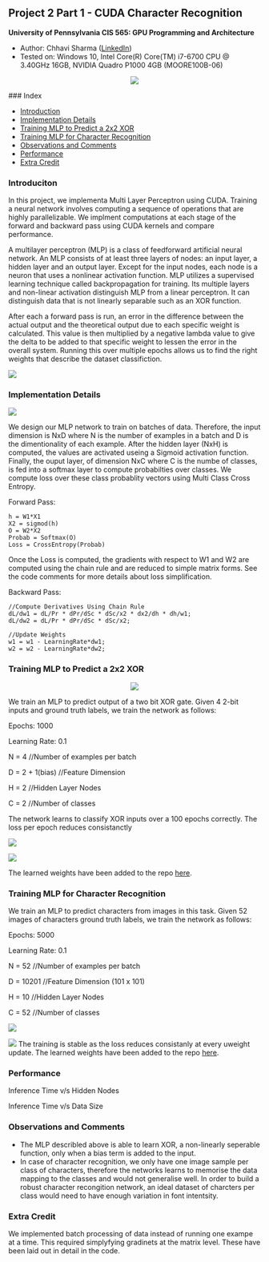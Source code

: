 ## Project 2 Part 1 - CUDA Character Recognition
**University of Pennsylvania
CIS 565: GPU Programming and Architecture**

* Author: Chhavi Sharma ([LinkedIn](https://www.linkedin.com/in/chhavi275/))
* Tested on: Windows 10, Intel Core(R) Core(TM) i7-6700 CPU @ 3.40GHz 16GB, 
             NVIDIA Quadro P1000 4GB (MOORE100B-06)

 <p align="center">
  <img src="img/title.png">
</p>
### Index

- [Introduction](/README.md#introduciton )
- [Implementation Details](/README.md#implementation-details)
- [Training MLP to Predict a 2x2 XOR](/README.md#training-mlp-to-predict-a-2x2-xor)
- [Training MLP for Character Recognition](/README.md#2-training-mlp-for-character-recognition)
- [Observations and Comments](/README.md#training-mlp-to-predict-a-2x2-xor)
- [Performance]()
- [Extra Credit](/README.md#extra-credits)


### Introduciton

In this project, we implementa Multi Layer Perceptron using CUDA. 
Training a neural network involves computing a sequence of operations that are highly parallelizable. 
We implment computations at each stage of the forward and backward pass using CUDA kernels and compare performance. 

A multilayer perceptron (MLP) is a class of feedforward artificial neural network. An MLP consists of at least three layers of nodes: an input layer, a hidden layer and an output layer. Except for the input nodes, each node is a neuron that uses a nonlinear activation function. MLP utilizes a supervised learning technique called backpropagation for training. Its multiple layers and non-linear activation distinguish MLP from a linear perceptron. It can distinguish data that is not linearly separable such as an XOR function.

After each a forward pass is run, an error in the difference between the actual output and the theoretical output due to each specific weight is calculated. This value is then multiplied by a negative lambda value to give the delta to be added to that specific weight to lessen the error in the overall system. Running this over multiple epochs allows us to find the right weights that describe the dataset classifiction.

 ![](./img/MLP.png)

### Implementation Details

  ![](img/MLPmine.PNG)
 
 We design our MLP network to train on batches of data. Therefore, the input dimension is NxD where N is the number of examples in a batch and D is the dimentionality of each example. After the hidden layer (NxH) is computed, the values are activated useing a Sigmoid activation function. Finally, the ouput layer, of dimension NxC where C is the numbe of classes, is fed into a softmax layer to compute probabilties over classes. We compute loss over these class probablity vectors using Multi Class Cross Entropy. 

Forward Pass:
```
h = W1*X1
X2 = sigmod(h)
O = W2*X2
Probab = Softmax(O)
Loss = CrossEntropy(Probab)

```
Once the Loss is computed, the gradients with respect to W1 and W2 are computed using the chain rule and are reduced to simple matrix forms. See the code comments for more details about loss simplification.

Backward Pass:
```
//Compute Derivatives Using Chain Rule
dL/dw1 = dL/Pr * dPr/dSc * dSc/x2 * dx2/dh * dh/w1;
dL/dw2 = dL/Pr * dPr/dSc * dSc/x2;

//Update Weights 
w1 = w1 - LearningRate*dw1;
w2 = w2 - LearningRate*dw2;
```

### Training MLP to Predict a 2x2 XOR
 
 <p align="center">
  <img src="img/xor-table.png">
</p>
 
We train an MLP to predict output of a two bit XOR gate. Given 4 2-bit inputs and ground truth labels, we train the network as follows:

 Epochs: 1000
 
 Learning Rate: 0.1
 
 N = 4               //Number of examples per batch
 
 D = 2 + 1(bias)     //Feature Dimension
 
 H = 2               //Hidden Layer Nodes
 
 C = 2               //Number of classes
 
 
 The network learns to classify XOR inputs over a 100 epochs correctly.
 The loss per epoch reduces consistanctly
 
 ![](img/XorStats.PNG)
 
 ![](img/XorLoss.PNG)
 
 The learned weights have been added to the repo [here](/build).
 
### Training MLP for Character Recognition
 
We train an MLP to predict characters from images in this task. Given 52 images of characters ground truth labels, we train the network as follows:
 
 Epochs: 5000
 
 Learning Rate: 0.1
 
 N = 52               //Number of examples per batch
 
 D = 10201            //Feature Dimension (101 x 101)
 
 H = 10               //Hidden Layer Nodes
 
 C = 52               //Number of classes
 
 
 ![](img/CharRecStats.PNG)
 
 ![](img/CharRecLoss.PNG)
  The training is stable as the loss reduces consistanly at every uweight update.
  The learned weights have been added to the repo [here](/build).

### Performance

Inference Time v/s Hidden Nodes

Inference Time v/s Data Size


### Observations and Comments
- The MLP describled above is able to learn XOR, a non-linearly seperable function, only when a bias term is added to the input.
- In case of character recognition, we only have one image sample per class of characters, therefore the networks learns to memorise the data mapping to the classes and would not generalise well. In order to build a robust character recongition network, an ideal dataset of charcters per class would need to have enough variation in font intentsity. 

### Extra Credit
We implemented batch processing of data instead of running one exampe at a time. This required simplyfying gradinets at the matrix level. These have been laid out in detail in the code. 
